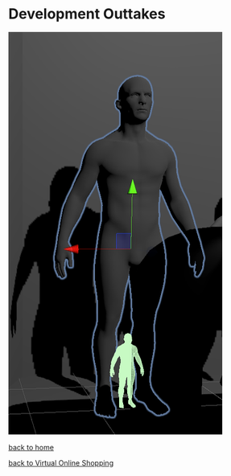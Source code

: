 # Development Outtakes


![Child](child.PNG)



[back to home](./index)

[back to Virtual Online Shopping](./vosBlog)